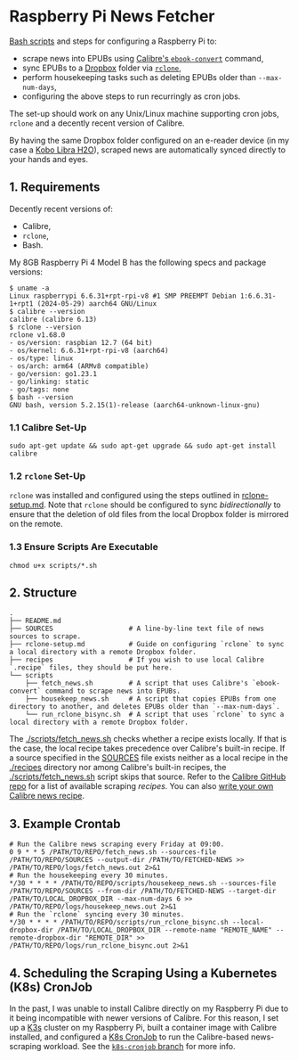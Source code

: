 # Raspberry Pi News Fetcher

[Bash scripts](./scripts) and steps for configuring a Raspberry Pi to:

- scrape news into EPUBs using [Calibre's `ebook-convert`](https://manual.calibre-ebook.com/generated/en/cli-index.html) command,
- sync EPUBs to a [Dropbox](https://www.dropbox.com) folder via [`rclone`](https://rclone.org),
- perform housekeeping tasks such as deleting EPUBs older than `--max-num-days`,
- configuring the above steps to run recurringly as cron jobs.

The set-up should work on any Unix/Linux machine supporting cron jobs, `rclone` and a decently recent version of Calibre.

By having the same Dropbox folder configured on an e-reader device (in my case a [Kobo Libra H2O](https://help.kobo.com/hc/en-us/articles/360032442774-Kobo-Libra-H2O)), scraped news are automatically synced directly to your hands and eyes.

## 1. Requirements

Decently recent versions of:

- Calibre,
- `rclone`,
- Bash.

My 8GB Raspberry Pi 4 Model B has the following specs and package versions:

```shell
$ uname -a
Linux raspberrypi 6.6.31+rpt-rpi-v8 #1 SMP PREEMPT Debian 1:6.6.31-1+rpt1 (2024-05-29) aarch64 GNU/Linux
$ calibre --version
calibre (calibre 6.13)
$ rclone --version
rclone v1.68.0
- os/version: raspbian 12.7 (64 bit)
- os/kernel: 6.6.31+rpt-rpi-v8 (aarch64)
- os/type: linux
- os/arch: arm64 (ARMv8 compatible)
- go/version: go1.23.1
- go/linking: static
- go/tags: none
$ bash --version
GNU bash, version 5.2.15(1)-release (aarch64-unknown-linux-gnu)
```

### 1.1 Calibre Set-Up

```shell
sudo apt-get update && sudo apt-get upgrade && sudo apt-get install calibre
```

### 1.2 `rclone` Set-Up

`rclone` was installed and configured using the steps outlined in [rclone-setup.md](rclone-setup.md). Note that `rclone` should be configured to sync *bidirectionally* to ensure that the deletion of old files from the local Dropbox folder is mirrored on the remote.

### 1.3 Ensure Scripts Are Executable

```shell
chmod u+x scripts/*.sh
```

## 2. Structure

```text
.
├── README.md
├── SOURCES                   # A line-by-line text file of news sources to scrape.
├── rclone-setup.md           # Guide on configuring `rclone` to sync a local directory with a remote Dropbox folder.
├── recipes                   # If you wish to use local Calibre `.recipe` files, they should be put here.
└── scripts
    ├── fetch_news.sh         # A script that uses Calibre's `ebook-convert` command to scrape news into EPUBs.
    ├── housekeep_news.sh     # A script that copies EPUBs from one directory to another, and deletes EPUBs older than `--max-num-days`.
    └── run_rclone_bisync.sh  # A script that uses `rclone` to sync a local directory with a remote Dropbox folder.
```

The [./scripts/fetch_news.sh](./scripts/fetch_news.sh) checks whether a recipe exists locally. If that is the case, the local recipe takes precedence over Calibre's built-in recipe. If a source specified in the [SOURCES](SOURCES) file exists neither as a local recipe in the [./recipes](./recipes) directory nor among Calibre's built-in recipes, the [./scripts/fetch_news.sh](./scripts/fetch_news.sh) script skips that source. Refer to the [Calibre GitHub repo](https://github.com/kovidgoyal/calibre/tree/master/recipes) for a list of available scraping *recipes*. You can also [write your own Calibre news recipe](https://manual.calibre-ebook.com/news_recipe.html).

## 3. Example Crontab

```text
# Run the Calibre news scraping every Friday at 09:00.
0 9 * * 5 /PATH/TO/REPO/fetch_news.sh --sources-file /PATH/TO/REPO/SOURCES --output-dir /PATH/TO/FETCHED-NEWS >> /PATH/TO/REPO/logs/fetch_news.out 2>&1
# Run the housekeeping every 30 minutes.
*/30 * * * * /PATH/TO/REPO/scripts/housekeep_news.sh --sources-file /PATH/TO/REPO/SOURCES --from-dir /PATH/TO/FETCHED-NEWS --target-dir /PATH/TO/LOCAL_DROPBOX_DIR --max-num-days 6 >> /PATH/TO/REPO/logs/housekeep_news.out 2>&1
# Run the `rclone` syncing every 30 minutes.
*/30 * * * * /PATH/TO/REPO/scripts/run_rclone_bisync.sh --local-dropbox-dir /PATH/TO/LOCAL_DROPBOX_DIR --remote-name "REMOTE_NAME" --remote-dropbox-dir "REMOTE_DIR" >> /PATH/TO/REPO/logs/run_rclone_bisync.out 2>&1
```

## 4. Scheduling the Scraping Using a Kubernetes (K8s) CronJob

In the past, I was unable to install Calibre directly on my Raspberry Pi due to it being incompatible with newer versions of Calibre. For this reason, I set up a [K3s](https://k3s.io) cluster on my Raspberry Pi, built a container image with Calibre installed, and configured a [K8s CronJob](https://kubernetes.io/docs/concepts/workloads/controllers/cron-jobs) to run the Calibre-based news-scraping workload. See the [`k8s-cronjob` branch](https://github.com/h-holm/raspberry-pi-news-fetcher/tree/k8s-cronjob) for more info.
